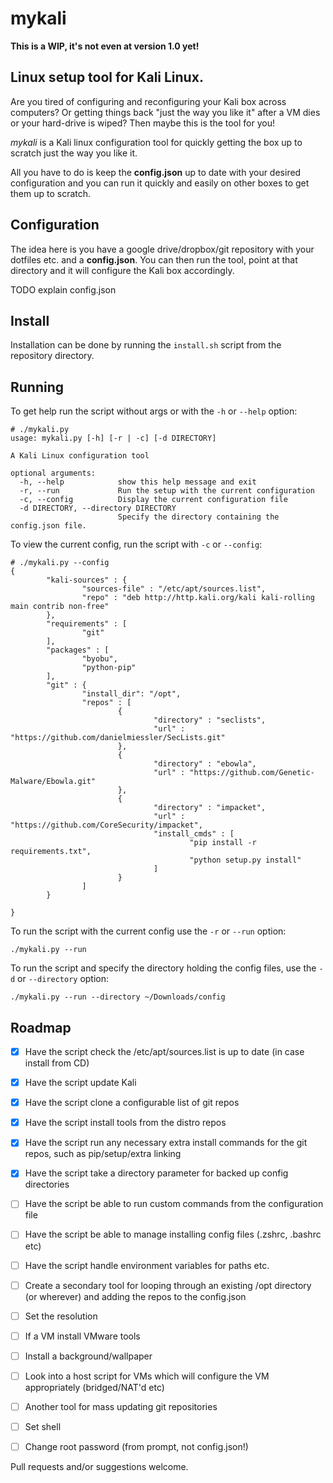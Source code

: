 # mykali

**This is a WIP, it's not even at version 1.0 yet!**

## Linux setup tool for Kali Linux.

Are you tired of configuring and reconfiguring your Kali box across computers? Or getting things back "just the way you like it" after a VM dies or your hard-drive is wiped? Then maybe this is the tool for you!

*mykali*  is a Kali linux configuration tool for quickly getting the box up to scratch just the way you like it. 

All you have to do is keep the **config.json** up to date with your desired configuration and you can run it quickly and easily on other boxes to get them up to scratch.

## Configuration

The idea here is you have a google drive/dropbox/git repository with your dotfiles etc. and a **config.json**. You can then run the tool, point at that directory and it will configure the Kali box accordingly. 

TODO explain config.json

## Install

Installation can be done by running the `install.sh` script from the repository directory.

## Running

To get help run the script without args or with the `-h` or `--help` option:
```
# ./mykali.py
usage: mykali.py [-h] [-r | -c] [-d DIRECTORY]

A Kali Linux configuration tool

optional arguments:
  -h, --help            show this help message and exit
  -r, --run             Run the setup with the current configuration
  -c, --config          Display the current configuration file
  -d DIRECTORY, --directory DIRECTORY
                        Specify the directory containing the config.json file.
```

To view the current config, run the script with `-c` or `--config`:

```
# ./mykali.py --config
{
        "kali-sources" : {
                "sources-file" : "/etc/apt/sources.list",
                "repo" : "deb http://http.kali.org/kali kali-rolling main contrib non-free"
        },
        "requirements" : [
                "git"
        ],
        "packages" : [
                "byobu",
                "python-pip"
        ],
        "git" : {
                "install_dir": "/opt",
                "repos" : [
                        {
                                "directory" : "seclists",
                                "url" : "https://github.com/danielmiessler/SecLists.git"
                        },
                        {
                                "directory" : "ebowla",
                                "url" : "https://github.com/Genetic-Malware/Ebowla.git"
                        },
                        {
                                "directory" : "impacket",
                                "url" : "https://github.com/CoreSecurity/impacket",
                                "install_cmds" : [
                                        "pip install -r requirements.txt",
                                        "python setup.py install"
                                ]
                        }
                ]
        }

}
```

To run the script with the current config use the `-r` or `--run` option:
```
./mykali.py --run
```

To run the script and specify the directory holding the config files, use the `-d` or `--directory` option:

```
./mykali.py --run --directory ~/Downloads/config
```

## Roadmap

- [x] Have the script check the /etc/apt/sources.list is up to date (in case install from CD)
- [x] Have the script update Kali 
- [x] Have the script clone a configurable list of git repos 
- [x] Have the script install tools from the distro repos
- [x] Have the script run any necessary extra install commands for the git repos, such as pip/setup/extra linking
- [x] Have the script take a directory parameter for backed up config directories
- [ ] Have the script be able to run custom commands from the configuration file
- [ ] Have the script be able to manage installing config files (.zshrc, .bashrc etc)
- [ ] Have the script handle environment variables for paths etc.
- [ ] Create a secondary tool for looping through an existing /opt directory (or wherever) and adding the repos to the config.json
- [ ] Set the resolution
- [ ] If a VM install VMware tools
- [ ] Install a background/wallpaper
- [ ] Look into a host script for VMs which will configure the VM appropriately (bridged/NAT'd etc)
- [ ] Another tool for mass updating git repositories 
- [ ] Set shell
- [ ] Change root password (from prompt, not config.json!)


Pull requests and/or suggestions welcome.
